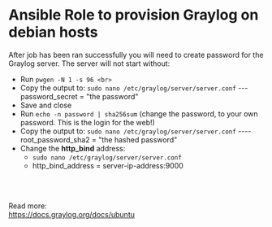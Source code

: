 # Ansible Role to provision Graylog on debian hosts


After job has been ran successfully you will need to create password for the Graylog server. The server will not start without: 
- Run ```pwgen -N 1 -s 96 <br>```
- Copy the output to: ```sudo nano /etc/graylog/server/server.conf``` --- password_secret = "the password" <br>
- Save and close <br>
- Run ```echo -n password | sha256sum``` (change the password, to your own password. This is the login for the web!) <br>
- Copy the output to: ```sudo nano /etc/graylog/server/server.conf``` ---- root_password_sha2 = "the hashed password" <br>
- Change the **http_bind** address: <br>
    - ```sudo nano /etc/graylog/server/server.conf``` <br>
    - http_bind_address = server-ip-address:9000 <br>
<br>
<br>

Read more: <br>
https://docs.graylog.org/docs/ubuntu

